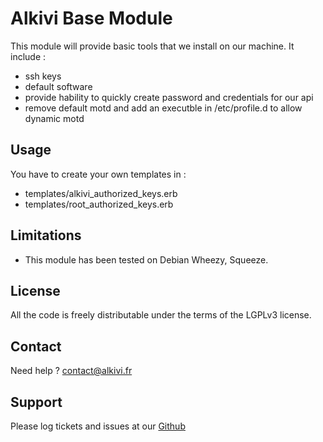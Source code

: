 # Alkivi Base Module

This module will provide basic tools that we install on our machine.
It include :
- ssh keys 
- default software
- provide hability to quickly create password and credentials for our api
- remove default motd and add an executble in /etc/profile.d to allow dynamic motd

## Usage

You have to create your own templates in :
- templates/alkivi_authorized_keys.erb
- templates/root_authorized_keys.erb

## Limitations

* This module has been tested on Debian Wheezy, Squeeze.

## License

All the code is freely distributable under the terms of the LGPLv3 license.

## Contact

Need help ? contact@alkivi.fr

## Support

Please log tickets and issues at our [Github](https://github.com/alkivi-sas/)
